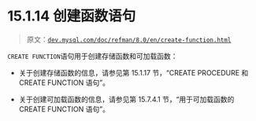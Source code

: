 # 15.1.14 创建函数语句

> 原文：[`dev.mysql.com/doc/refman/8.0/en/create-function.html`](https://dev.mysql.com/doc/refman/8.0/en/create-function.html)

`CREATE FUNCTION`语句用于创建存储函数和可加载函数：

+   关于创建存储函数的信息，请参见第 15.1.17 节，“CREATE PROCEDURE 和 CREATE FUNCTION 语句”。

+   关于创建可加载函数的信息，请参见第 15.7.4.1 节，“用于可加载函数的 CREATE FUNCTION 语句”。
